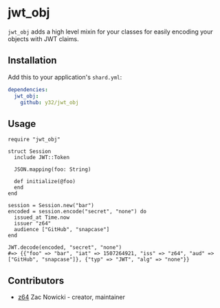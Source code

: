 # jwt_obj

`jwt_obj` adds a high level mixin for your classes for easily encoding your objects with JWT claims.

## Installation

Add this to your application's `shard.yml`:

```yaml
dependencies:
  jwt_obj:
    github: y32/jwt_obj
```

## Usage

```crystal
require "jwt_obj"

struct Session
  include JWT::Token

  JSON.mapping(foo: String)

  def initialize(@foo)
  end
end

session = Session.new("bar")
encoded = session.encode("secret", "none") do
  issued_at Time.now
  issuer "z64"
  audience ["GitHub", "snapcase"]
end

JWT.decode(encoded, "secret", "none")
#=> {{"foo" => "bar", "iat" => 1507264921, "iss" => "z64", "aud" => ["GitHub", "snapcase"]}, {"typ" => "JWT", "alg" => "none"}}
```

## Contributors

- [z64](https://github.com/z64) Zac Nowicki - creator, maintainer

